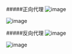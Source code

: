 #####正向代理
![image](https://coding.net/u/aminglinux/p/nginx/git/raw/master/proxy/z_proxy.png)

![image](https://coding.net/u/aminglinux/p/nginx/git/raw/master/proxy/zp2.png)

#####反向代理
![image](https://coding.net/u/aminglinux/p/nginx/git/raw/master/proxy/f_proxy.png)

![image](https://coding.net/u/aminglinux/p/nginx/git/raw/master/proxy/fp2.png)

